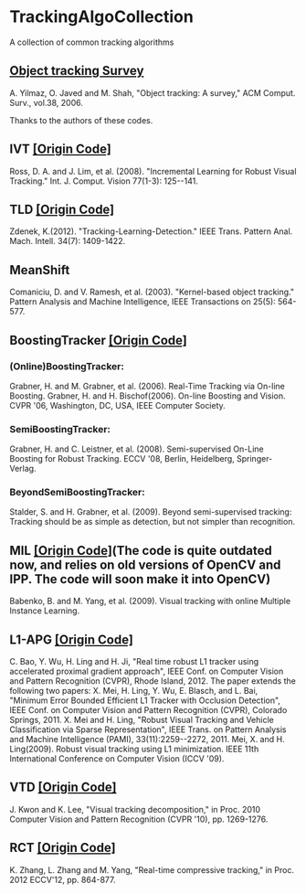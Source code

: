 TrackingAlgoCollection
======================

A collection of common tracking algorithms
## [Object tracking Survey](http://plaza.ufl.edu/lvtaoran/object%20tracking.htm)
A. Yilmaz, O. Javed and M. Shah, "Object tracking: A survey," ACM Comput. Surv., vol.38, 2006.

Thanks to the authors of these codes.
## IVT [[Origin Code]](http://www.cs.toronto.edu/~dross/ivt/)
Ross, D. A. and J. Lim, et al. (2008). "Incremental Learning for Robust Visual Tracking." Int. J. Comput. Vision 77(1-3): 125--141.

## TLD [[Origin Code]](http://info.ee.surrey.ac.uk/Personal/Z.Kalal/tld.html)
Zdenek, K.(2012). "Tracking-Learning-Detection." IEEE Trans. Pattern Anal. Mach. Intell. 34(7): 1409-1422.	

## MeanShift
Comaniciu, D. and V. Ramesh, et al. (2003). "Kernel-based object tracking." Pattern Analysis and Machine Intelligence, IEEE Transactions on 25(5): 564-577.

## BoostingTracker [[Origin Code]](http://www.vision.ee.ethz.ch/boostingTrackers)
### (Online)BoostingTracker: 
Grabner, H. and M. Grabner, et al. (2006). Real-Time Tracking via On-line Boosting.
Grabner, H. and H. Bischof(2006). On-line Boosting and Vision. CVPR '06, Washington, DC, USA, IEEE Computer Society.
### SemiBoostingTracker: 
Grabner, H. and C. Leistner, et al. (2008). Semi-supervised On-Line Boosting for Robust Tracking. ECCV '08, Berlin, Heidelberg, Springer-Verlag.
### BeyondSemiBoostingTracker:
Stalder, S. and H. Grabner, et al. (2009). Beyond semi-supervised tracking: Tracking should be as simple as detection, but not simpler than recognition.

## MIL [[Origin Code]](http://vision.ucsd.edu/~bbabenko/project_miltrack.shtml)(The code is quite outdated now, and relies on old versions of OpenCV and IPP. The code will soon make it into OpenCV)
Babenko, B. and M. Yang, et al. (2009). Visual tracking with online Multiple Instance Learning.

## L1-APG [[Origin Code]](http://www.dabi.temple.edu/~hbling/code_data.htm)
C. Bao, Y. Wu, H. Ling and H. Ji, "Real time robust L1 tracker using accelerated proximal gradient approach", IEEE Conf. on Computer Vision and Pattern Recognition (CVPR), Rhode Island, 2012.
The paper extends the following two papers: 
X. Mei, H. Ling, Y. Wu, E. Blasch, and L. Bai, "Minimum Error Bounded Efficient L1 Tracker with Occlusion Detection", IEEE Conf. on Computer Vision and Pattern Recognition (CVPR), Colorado Springs, 2011.
X. Mei and H. Ling, "Robust Visual Tracking and Vehicle Classification via Sparse Representation", IEEE Trans. on Pattern Analysis and Machine Intelligence (PAMI), 33(11):2259--2272, 2011.
Mei, X. and H. Ling(2009). Robust visual tracking using L1 minimization. IEEE 11th International Conference on Computer Vision (ICCV '09).
	
## VTD [[Origin Code]](http://cv.snu.ac.kr/research/~vtd/)
J. Kwon and K. Lee, "Visual tracking decomposition," in Proc. 2010 Computer Vision and Pattern Recognition (CVPR '10), pp. 1269-1276.

## RCT [[Origin Code]](http://www4.comp.polyu.edu.hk/~cslzhang/CT/CT.htm)
K. Zhang, L. Zhang and M. Yang, "Real-time compressive tracking," in Proc. 2012 ECCV'12, pp. 864-877.

